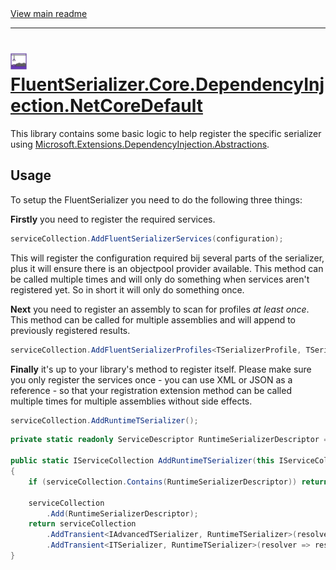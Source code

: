 [//]: # (Header)

<a href="https://github.com/Marvin-Brouwer/FluentSerializer#readme">
	View main readme
</a><hr/>
<h1>
	<img alt="icon" width="26" height="26"
		src="https://github.com/Marvin-Brouwer/FluentSerializer/raw/main/docs/logo/Logo.default.optimized.svg" />
	<a href="https://github.com/Marvin-Brouwer/FluentSerializer/blob/main/src/FluentSerializer.Core.DependencyInjection.NetCoreDefault#readme">
		FluentSerializer.Core.DependencyInjection.NetCoreDefault
	</a>
</h1>

[//]: # (Body)
[DependencyInjectionNuget]: (https://www.nuget.org/packages/Microsoft.Extensions.DependencyInjection.Abstractions/)

This library contains some basic logic to help register the specific serializer using
[Microsoft.Extensions.DependencyInjection.Abstractions][DependencyInjectionNuget].

## Usage

To setup the FluentSerializer you need to do the following three things:

**Firstly** you need to register the required services.

```csharp
serviceCollection.AddFluentSerializerServices(configuration);
```

This will register the configuration required bij several parts of the serializer,
plus it will ensure there is an objectpool provider available.
This method can be called multiple times and will only do something when services aren't registered yet.
So in short it will only do something once.

**Next** you need to register an assembly to scan for profiles _at least once_.
This method can be called for multiple assemblies and will append to previously registered results.

```csharp
serviceCollection.AddFluentSerializerProfiles<TSerializerProfile, TSerializerConfiguration>(assembly, configuration);
```

**Finally** it's up to your library's method to register itself.
Please make sure you only register the services once - you can use XML or JSON as a reference - so that
your registration extension method can be called multiple times for multiple assemblies without side effects.

```csharp
serviceCollection.AddRuntimeTSerializer();
```

```csharp
private static readonly ServiceDescriptor RuntimeSerializerDescriptor = new(typeof(RuntimeTSerializer), typeof(RuntimeTSerializer), ServiceLifetime.Transient);

public static IServiceCollection AddRuntimeTSerializer(this IServiceCollection serviceCollection)
{
	if (serviceCollection.Contains(RuntimeSerializerDescriptor)) return serviceCollection;

	serviceCollection
		.Add(RuntimeSerializerDescriptor);
	return serviceCollection
		.AddTransient<IAdvancedTSerializer, RuntimeTSerializer>(resolver => resolver.GetService<RuntimeTSerializer>()!)
		.AddTransient<ITSerializer, RuntimeTSerializer>(resolver => resolver.GetService<RuntimeTSerializer>()!);
}
```
